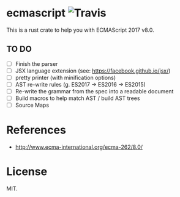 # ecmascript ![Travis](https://img.shields.io/travis/dat2/ecmascript.svg)

This is a rust crate to help you with ECMAScript 2017 v8.0.

## TO DO

* [ ] Finish the parser
* [ ] JSX language extension (see: https://facebook.github.io/jsx/)
* [ ] pretty printer (with minification options)
* [ ] AST re-write rules (g. ES2017 -> ES2016 -> ES2015)
* [ ] Re-write the grammar from the spec into a readable document
* [ ] Build macros to help match AST / build AST trees
* [ ] Source Maps

# References

* http://www.ecma-international.org/ecma-262/8.0/

# License

MIT.

